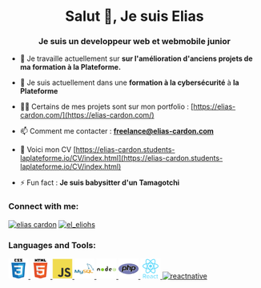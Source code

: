 <h1 align="center">Salut 👋, Je suis Elias</h1>
<h3 align="center">Je suis un developpeur web et webmobile junior</h3>

- 🔭 Je travaille actuellement sur **sur l'amélioration d'anciens projets de ma formation à la Plateforme.**

- 🌱 Je suis actuellement dans une **formation à la cybersécurité** à **la Plateforme**

- 👨‍💻 Certains de mes projets sont sur mon portfolio : [https://elias-cardon.com/](https://elias-cardon.com/)

- 📫 Comment me contacter : **freelance@elias-cardon.com**

- 📄 Voici mon CV [https://elias-cardon.students-laplateforme.io/CV/index.html](https://elias-cardon.students-laplateforme.io/CV/index.html)

- ⚡ Fun fact : **Je suis babysitter d'un Tamagotchi**

<h3 align="left">Connect with me:</h3>
<p align="left">
<a href="https://linkedin.com/in/elias-cardon" target="blank"><img align="center" src="https://raw.githubusercontent.com/rahuldkjain/github-profile-readme-generator/master/src/images/icons/Social/linked-in-alt.svg" alt="elias cardon" height="30" width="40" /></a>
<a href="https://instagram.com/el_eliohs" target="blank"><img align="center" src="https://raw.githubusercontent.com/rahuldkjain/github-profile-readme-generator/master/src/images/icons/Social/instagram.svg" alt="el_eliohs" height="30" width="40" /></a>
</p>

<h3 align="left">Languages and Tools:</h3>
<p align="left"> <a href="https://www.w3schools.com/css/" target="_blank" rel="noreferrer"> <img src="https://raw.githubusercontent.com/devicons/devicon/master/icons/css3/css3-original-wordmark.svg" alt="css3" width="40" height="40"/> </a> </a> <a href="https://www.w3.org/html/" target="_blank" rel="noreferrer"> <img src="https://raw.githubusercontent.com/devicons/devicon/master/icons/html5/html5-original-wordmark.svg" alt="html5" width="40" height="40"/> </a> <a href="https://developer.mozilla.org/en-US/docs/Web/JavaScript" target="_blank" rel="noreferrer"> <img src="https://raw.githubusercontent.com/devicons/devicon/master/icons/javascript/javascript-original.svg" alt="javascript" width="40" height="40"/> </a>  </a> <a href="https://www.mysql.com/" target="_blank" rel="noreferrer"> <img src="https://raw.githubusercontent.com/devicons/devicon/master/icons/mysql/mysql-original-wordmark.svg" alt="mysql" width="40" height="40"/> </a> <a href="https://nodejs.org" target="_blank" rel="noreferrer"> <img src="https://raw.githubusercontent.com/devicons/devicon/master/icons/nodejs/nodejs-original-wordmark.svg" alt="nodejs" width="40" height="40"/> </a> <a href="https://www.php.net" target="_blank" rel="noreferrer"> <img src="https://raw.githubusercontent.com/devicons/devicon/master/icons/php/php-original.svg" alt="php" width="40" height="40"/> </a> <a href="https://reactjs.org/" target="_blank" rel="noreferrer"> <img src="https://raw.githubusercontent.com/devicons/devicon/master/icons/react/react-original-wordmark.svg" alt="react" width="40" height="40"/> </a> <a href="https://reactnative.dev/" target="_blank" rel="noreferrer"> <img src="https://reactnative.dev/img/header_logo.svg" alt="reactnative" width="40" height="40"/> </a> </p>
